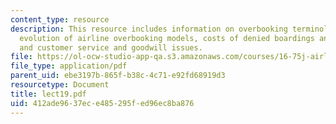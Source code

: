```yaml
---
content_type: resource
description: This resource includes information on overbooking terminology and relationships,
  evolution of airline overbooking models, costs of denied boardings and spoilage,
  and customer service and goodwill issues.
file: https://ol-ocw-studio-app-qa.s3.amazonaws.com/courses/16-75j-airline-management-spring-2006/412ade9637ece485295fed96ec8ba876_lect19.pdf
file_type: application/pdf
parent_uid: ebe3197b-865f-b38c-4c71-e92fd68919d3
resourcetype: Document
title: lect19.pdf
uid: 412ade96-37ec-e485-295f-ed96ec8ba876
---
```

